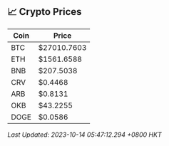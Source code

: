 ## 📈 Crypto Prices

| Coin | Price |
| ---- | ----- |
| BTC | $27010.7603 |
| ETH | $1561.6588 |
| BNB | $207.5038 |
| CRV | $0.4468 |
| ARB | $0.8131 |
| OKB | $43.2255 |
| DOGE | $0.0586 |

_Last Updated: 2023-10-14 05:47:12.294 +0800 HKT_